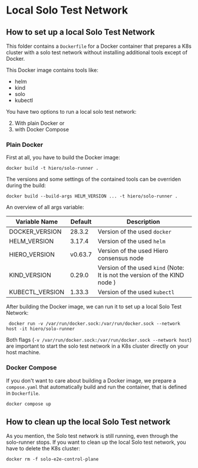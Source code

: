 # Local Solo Test Network

## How to set up a local Solo Test Network
This folder contains a `Dockerfile` for a Docker container that prepares a K8s cluster with a solo test network without installing additional tools except of Docker.

This Docker image contains tools like:

- helm
- kind
- solo
- kubectl

You have two options to run a local solo test network:

2. With plain Docker or
1. with Docker Compose


### Plain Docker

First at all, you have to build the Docker image:

```shell
docker build -t hiero/solo-runner .
```

The versions and some settings of the contained tools can be overriden during the build:

```shell
docker build --build-args HELM_VERSION ... -t hiero/solo-runner .
```

An overview of all args variable:

| Variable Name  |  Default |Description |
|----------------|---------|-------------------------------|
| DOCKER_VERSION | 28.3.2  | Version of the used `docker` |
| HELM_VERSION   | 3.17.4  | Version of the used `helm` |
| HIERO_VERSION  | v0.63.7 | Version of the used Hiero consensus node |
| KIND_VERSION   | 0.29.0  | Version of the used `kind` (Note: It is not the version of the KIND node ) |
| KUBECTL_VERSION |1.33.3 | Version of the used `kubectl` |

After building the Docker image, we can run it to set up a local Solo Test Network:

```shell
 docker run -v /var/run/docker.sock:/var/run/docker.sock --network host -it hiero/solo-runner
```

Both flags (`-v /var/run/docker.sock:/var/run/docker.sock --network host`) are important to start the solo test network in a K8s cluster directly on your host machine.


### Docker Compose
If you don't want to care about building a Docker image, we prepare a `compose.yaml` that automatically build and run the container, that is defined in `Dockerfile`.

```shell
docker compose up
```

## How to clean up the local Solo Test network

As you mention, the Solo test network is still running, even through the solo-runner stops.
If you want to clean up the local Solo test network, you have to delete the K8s cluster:

```shell
docker rm -f solo-e2e-control-plane
```
